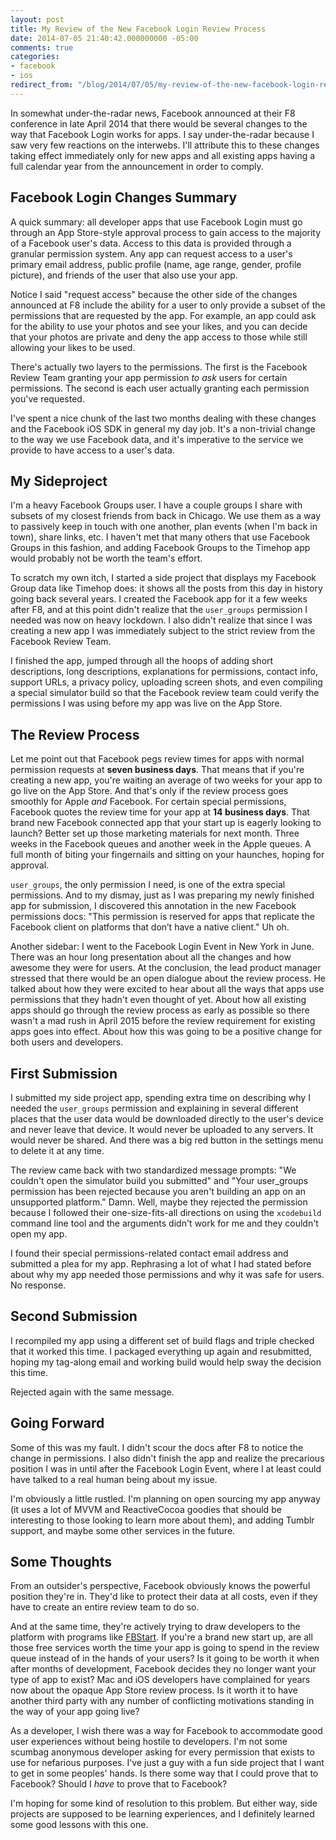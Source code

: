 ```yaml
---
layout: post
title: My Review of the New Facebook Login Review Process
date: 2014-07-05 21:40:42.000000000 -05:00
comments: true
categories:
- facebook
- ios
redirect_from: "/blog/2014/07/05/my-review-of-the-new-facebook-login-review-process/"
---
```


In somewhat under-the-radar news, Facebook announced at their F8 conference in late April 2014 that there would be several changes to the way that Facebook Login works for apps. I say under-the-radar because I saw very few reactions on the interwebs. I'll attribute this to these changes taking effect immediately only for new apps and all existing apps having a full calendar year from the announcement in order to comply.

## Facebook Login Changes Summary

A quick summary: all developer apps that use Facebook Login must go through an App Store-style approval process to gain access to the majority of a Facebook user's data. Access to this data is provided through a granular permission system. Any app can request access to a user's primary email address, public profile (name, age range, gender, profile picture), and friends of the user that also use your app.

Notice I said "request access" because the other side of the changes announced at F8 include the ability for a user to only provide a subset of the permissions that are requested by the app. For example, an app could ask for the ability to use your photos and see your likes, and you can decide that your photos are private and deny the app access to those while still allowing your likes to be used.

There's actually two layers to the permissions. The first is the Facebook Review Team granting your app permission *to ask* users for certain permissions. The second is each user actually granting each permission you've requested.

I've spent a nice chunk of the last two months dealing with these changes and the Facebook iOS SDK in general my day job. It's a non-trivial change to the way we use Facebook data, and it's imperative to the service we provide to have access to a user's data.

## My Sideproject

I'm a heavy Facebook Groups user. I have a couple groups I share with subsets of my closest friends from back in Chicago. We use them as a way to passively keep in touch with one another, plan events (when I'm back in town), share links, etc. I haven't met that many others that use Facebook Groups in this fashion, and adding Facebook Groups to the Timehop app would probably not be worth the team's effort. 

To scratch my own itch, I started a side project that displays my Facebook Group data like Timehop does: it shows all the posts from this day in history going back several years. I created the Facebook app for it a few weeks after F8, and at this point didn't realize that the `user_groups` permission I needed was now on heavy lockdown. I also didn't realize that since I was creating a new app I was immediately subject to the strict review from the Facebook Review Team.

I finished the app, jumped through all the hoops of adding short descriptions, long descriptions, explanations for permissions, contact info, support URLs, a privacy policy, uploading screen shots, and even compiling a special simulator build so that the Facebook review team could verify the permissions I was using before my app was live on the App Store.

## The Review Process

Let me point out that Facebook pegs review times for apps with normal permission requests at **seven business days**. That means that if you're creating a new app, you're waiting an average of two weeks for your app to go live on the App Store. And that's only if the review process goes smoothly for Apple *and* Facebook. For certain special permissions, Facebook quotes the review time for your app at **14 business days**. That brand new Facebook connected app that your start up is eagerly looking to launch? Better set up those marketing materials for next month. Three weeks in the Facebook queues and another week in the Apple queues. A full month of biting your fingernails and sitting on your haunches, hoping for approval.

`user_groups`, the only permission I need, is one of the extra special permissions. And to my dismay, just as I was preparing my newly finished app for submission, I discovered this annotation in the new Facebook permissions docs: "This permission is reserved for apps that replicate the Facebook client on platforms that don’t have a native client." Uh oh.

Another sidebar: I went to the Facebook Login Event in New York in June. There was an hour long presentation about all the changes and how awesome they were for users. At the conclusion, the lead product manager stressed that there would be an open dialogue about the review process. He talked about how they were excited to hear about all the ways that apps use permissions that they hadn't even thought of yet. About how all existing apps should go through the review process as early as possible so there wasn't a mad rush in April 2015 before the review requirement for existing apps goes into effect. About how this was going to be a positive change for both users and developers.

## First Submission

I submitted my side project app, spending extra time on describing why I needed the `user_groups` permission and explaining in several different places that the user data would be downloaded directly to the user's device and never leave that device. It would never be uploaded to any servers. It would never be shared. And there was a big red button in the settings menu to delete it at any time.

The review came back with two standardized message prompts: "We couldn't open the simulator build you submitted" and "Your user_groups permission has been rejected because you aren't building an app on an unsupported platform." Damn. Well, maybe they rejected the permission because I followed their one-size-fits-all directions on using the `xcodebuild` command line tool and the arguments didn't work for me and they couldn't open my app.

I found their special permissions-related contact email address and submitted a plea for my app. Rephrasing a lot of what I had stated before about why my app needed those permissions and why it was safe for users. No response.

## Second Submission

I recompiled my app using a different set of build flags and triple checked that it worked this time. I packaged everything up again and resubmitted, hoping my tag-along email and working build would help sway the decision this time.

Rejected again with the same message.

## Going Forward

Some of this was my fault. I didn't scour the docs after F8 to notice the change in permissions. I also didn't finish the app and realize the precarious position I was in until after the Facebook Login Event, where I at least could have talked to a real human being about my issue.

I'm obviously a little rustled. I'm planning on open sourcing my app anyway (it uses a lot of MVVM and ReactiveCocoa goodies that should be interesting to those looking to learn more about them), and adding Tumblr support, and maybe some other services in the future.

## Some Thoughts

From an outsider's perspective, Facebook obviously knows the powerful position they're in. They'd like to protect their data at all costs, even if they have to create an entire review team to do so.

And at the same time, they're actively trying to draw developers to the platform with programs like [FBStart](https://developers.facebook.com/blog/post/2014/05/14/fbstart-accepting-applications). If you're a brand new start up, are all those free services worth the time your app is going to spend in the review queue instead of in the hands of your users? Is it going to be worth it when after months of development, Facebook decides they no longer want your type of app to exist? Mac and iOS developers have complained for years now about the opaque App Store review process. Is it worth it to have another third party with any number of conflicting motivations standing in the way of your app going live?

As a developer, I wish there was a way for Facebook to accommodate good user experiences without being hostile to developers. I'm not some scumbag anonymous developer asking for every permission that exists to use for nefarious purposes. I've just a guy with a fun side project that I want to get in some peoples' hands. Is there some way that I could prove that to Facebook? Should I *have* to prove that to Facebook?

I'm hoping for some kind of resolution to this problem. But either way, side projects are supposed to be learning experiences, and I definitely learned some good lessons with this one.
